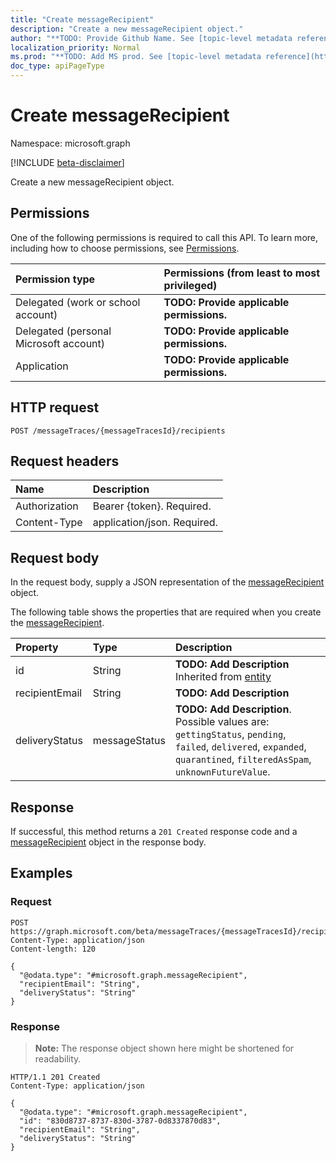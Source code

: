 ```yaml
---
title: "Create messageRecipient"
description: "Create a new messageRecipient object."
author: "**TODO: Provide Github Name. See [topic-level metadata reference](https://msgo.azurewebsites.net/add/document/guidelines/metadata.html#topic-level-metadata)**"
localization_priority: Normal
ms.prod: "**TODO: Add MS prod. See [topic-level metadata reference](https://msgo.azurewebsites.net/add/document/guidelines/metadata.html#topic-level-metadata)**"
doc_type: apiPageType
---
```


# Create messageRecipient
Namespace: microsoft.graph

[!INCLUDE [beta-disclaimer](../../includes/beta-disclaimer.md)]

Create a new messageRecipient object.

## Permissions
One of the following permissions is required to call this API. To learn more, including how to choose permissions, see [Permissions](/graph/permissions-reference).

|Permission type|Permissions (from least to most privileged)|
|:---|:---|
|Delegated (work or school account)|**TODO: Provide applicable permissions.**|
|Delegated (personal Microsoft account)|**TODO: Provide applicable permissions.**|
|Application|**TODO: Provide applicable permissions.**|

## HTTP request

<!-- {
  "blockType": "ignored"
}
-->
``` http
POST /messageTraces/{messageTracesId}/recipients
```

## Request headers
|Name|Description|
|:---|:---|
|Authorization|Bearer {token}. Required.|
|Content-Type|application/json. Required.|

## Request body
In the request body, supply a JSON representation of the [messageRecipient](../resources/messagerecipient.md) object.

The following table shows the properties that are required when you create the [messageRecipient](../resources/messagerecipient.md).

|Property|Type|Description|
|:---|:---|:---|
|id|String|**TODO: Add Description** Inherited from [entity](../resources/entity.md)|
|recipientEmail|String|**TODO: Add Description**|
|deliveryStatus|messageStatus|**TODO: Add Description**. Possible values are: `gettingStatus`, `pending`, `failed`, `delivered`, `expanded`, `quarantined`, `filteredAsSpam`, `unknownFutureValue`.|



## Response

If successful, this method returns a `201 Created` response code and a [messageRecipient](../resources/messagerecipient.md) object in the response body.

## Examples

### Request
<!-- {
  "blockType": "request",
  "name": "create_messagerecipient_from_messagerecipients"
}
-->
``` http
POST https://graph.microsoft.com/beta/messageTraces/{messageTracesId}/recipients
Content-Type: application/json
Content-length: 120

{
  "@odata.type": "#microsoft.graph.messageRecipient",
  "recipientEmail": "String",
  "deliveryStatus": "String"
}
```


### Response
>**Note:** The response object shown here might be shortened for readability.
<!-- {
  "blockType": "response",
  "truncated": true,
  "@odata.type": "microsoft.graph.messageRecipient"
}
-->
``` http
HTTP/1.1 201 Created
Content-Type: application/json

{
  "@odata.type": "#microsoft.graph.messageRecipient",
  "id": "830d8737-8737-830d-3787-0d8337870d83",
  "recipientEmail": "String",
  "deliveryStatus": "String"
}
```

